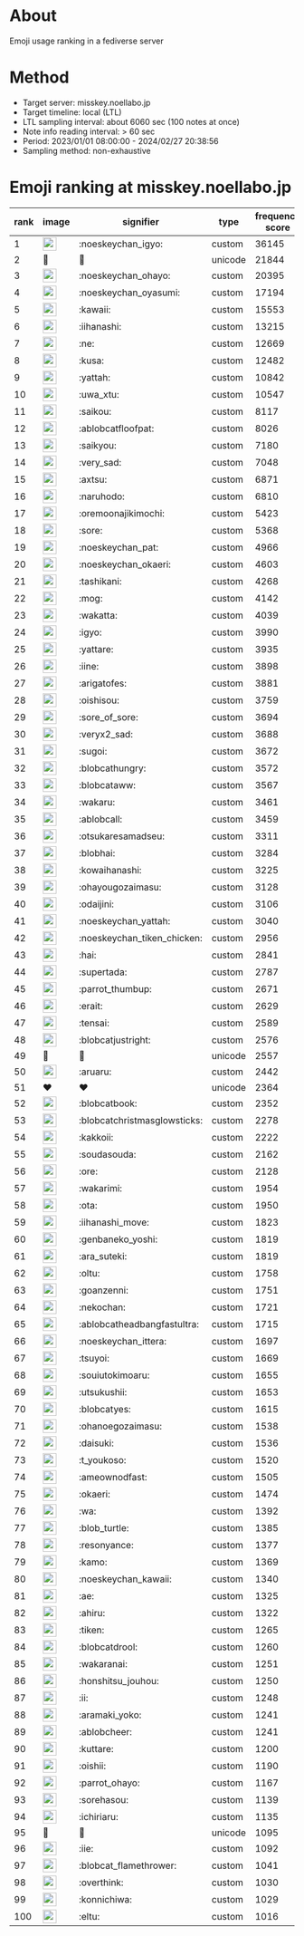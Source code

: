 # About
Emoji usage ranking in a fediverse server

# Method
- Target server: misskey.noellabo.jp
- Target timeline: local (LTL)
- LTL sampling interval: about 6060 sec (100 notes at once)
- Note info reading interval: > 60 sec
- Period: 2023/01/01 08:00:00 - 2024/02/27 20:38:56 
- Sampling method: non-exhaustive

# Emoji ranking at misskey.noellabo.jp

|rank|image|signifier|type|frequency score|
|----|----|----|----|----|
|1|<img height="24" src="https://misskey.noellabo.jp/emoji/noeskeychan_igyo.webp">|:noeskeychan_igyo:|custom|36145|
|2|🎉|🎉|unicode|21844|
|3|<img height="24" src="https://misskey.noellabo.jp/emoji/noeskeychan_ohayo.webp">|:noeskeychan_ohayo:|custom|20395|
|4|<img height="24" src="https://misskey.noellabo.jp/emoji/noeskeychan_oyasumi.webp">|:noeskeychan_oyasumi:|custom|17194|
|5|<img height="24" src="https://misskey.noellabo.jp/emoji/kawaii.webp">|:kawaii:|custom|15553|
|6|<img height="24" src="https://misskey.noellabo.jp/emoji/iihanashi.webp">|:iihanashi:|custom|13215|
|7|<img height="24" src="https://misskey.noellabo.jp/emoji/ne.webp">|:ne:|custom|12669|
|8|<img height="24" src="https://misskey.noellabo.jp/emoji/kusa.webp">|:kusa:|custom|12482|
|9|<img height="24" src="https://misskey.noellabo.jp/emoji/yattah.webp">|:yattah:|custom|10842|
|10|<img height="24" src="https://misskey.noellabo.jp/emoji/uwa_xtu.webp">|:uwa_xtu:|custom|10547|
|11|<img height="24" src="https://misskey.noellabo.jp/emoji/saikou.webp">|:saikou:|custom|8117|
|12|<img height="24" src="https://misskey.noellabo.jp/emoji/ablobcatfloofpat.webp">|:ablobcatfloofpat:|custom|8026|
|13|<img height="24" src="https://misskey.noellabo.jp/emoji/saikyou.webp">|:saikyou:|custom|7180|
|14|<img height="24" src="https://misskey.noellabo.jp/emoji/very_sad.webp">|:very_sad:|custom|7048|
|15|<img height="24" src="https://misskey.noellabo.jp/emoji/axtsu.webp">|:axtsu:|custom|6871|
|16|<img height="24" src="https://misskey.noellabo.jp/emoji/naruhodo.webp">|:naruhodo:|custom|6810|
|17|<img height="24" src="https://misskey.noellabo.jp/emoji/oremoonajikimochi.webp">|:oremoonajikimochi:|custom|5423|
|18|<img height="24" src="https://misskey.noellabo.jp/emoji/sore.webp">|:sore:|custom|5368|
|19|<img height="24" src="https://misskey.noellabo.jp/emoji/noeskeychan_pat.webp">|:noeskeychan_pat:|custom|4966|
|20|<img height="24" src="https://misskey.noellabo.jp/emoji/noeskeychan_okaeri.webp">|:noeskeychan_okaeri:|custom|4603|
|21|<img height="24" src="https://misskey.noellabo.jp/emoji/tashikani.webp">|:tashikani:|custom|4268|
|22|<img height="24" src="https://misskey.noellabo.jp/emoji/mog.webp">|:mog:|custom|4142|
|23|<img height="24" src="https://misskey.noellabo.jp/emoji/wakatta.webp">|:wakatta:|custom|4039|
|24|<img height="24" src="https://misskey.noellabo.jp/emoji/igyo.webp">|:igyo:|custom|3990|
|25|<img height="24" src="https://misskey.noellabo.jp/emoji/yattare.webp">|:yattare:|custom|3935|
|26|<img height="24" src="https://misskey.noellabo.jp/emoji/iine.webp">|:iine:|custom|3898|
|27|<img height="24" src="https://misskey.noellabo.jp/emoji/arigatofes.webp">|:arigatofes:|custom|3881|
|28|<img height="24" src="https://misskey.noellabo.jp/emoji/oishisou.webp">|:oishisou:|custom|3759|
|29|<img height="24" src="https://misskey.noellabo.jp/emoji/sore_of_sore.webp">|:sore_of_sore:|custom|3694|
|30|<img height="24" src="https://misskey.noellabo.jp/emoji/veryx2_sad.webp">|:veryx2_sad:|custom|3688|
|31|<img height="24" src="https://misskey.noellabo.jp/emoji/sugoi.webp">|:sugoi:|custom|3672|
|32|<img height="24" src="https://misskey.noellabo.jp/emoji/blobcathungry.webp">|:blobcathungry:|custom|3572|
|33|<img height="24" src="https://misskey.noellabo.jp/emoji/blobcataww.webp">|:blobcataww:|custom|3567|
|34|<img height="24" src="https://misskey.noellabo.jp/emoji/wakaru.webp">|:wakaru:|custom|3461|
|35|<img height="24" src="https://misskey.noellabo.jp/emoji/ablobcall.webp">|:ablobcall:|custom|3459|
|36|<img height="24" src="https://misskey.noellabo.jp/emoji/otsukaresamadseu.webp">|:otsukaresamadseu:|custom|3311|
|37|<img height="24" src="https://misskey.noellabo.jp/emoji/blobhai.webp">|:blobhai:|custom|3284|
|38|<img height="24" src="https://misskey.noellabo.jp/emoji/kowaihanashi.webp">|:kowaihanashi:|custom|3225|
|39|<img height="24" src="https://misskey.noellabo.jp/emoji/ohayougozaimasu.webp">|:ohayougozaimasu:|custom|3128|
|40|<img height="24" src="https://misskey.noellabo.jp/emoji/odaijini.webp">|:odaijini:|custom|3106|
|41|<img height="24" src="https://misskey.noellabo.jp/emoji/noeskeychan_yattah.webp">|:noeskeychan_yattah:|custom|3040|
|42|<img height="24" src="https://misskey.noellabo.jp/emoji/noeskeychan_tiken_chicken.webp">|:noeskeychan_tiken_chicken:|custom|2956|
|43|<img height="24" src="https://misskey.noellabo.jp/emoji/hai.webp">|:hai:|custom|2841|
|44|<img height="24" src="https://misskey.noellabo.jp/emoji/supertada.webp">|:supertada:|custom|2787|
|45|<img height="24" src="https://misskey.noellabo.jp/emoji/parrot_thumbup.webp">|:parrot_thumbup:|custom|2671|
|46|<img height="24" src="https://misskey.noellabo.jp/emoji/erait.webp">|:erait:|custom|2629|
|47|<img height="24" src="https://misskey.noellabo.jp/emoji/tensai.webp">|:tensai:|custom|2589|
|48|<img height="24" src="https://misskey.noellabo.jp/emoji/blobcatjustright.webp">|:blobcatjustright:|custom|2576|
|49|🍗|🍗|unicode|2557|
|50|<img height="24" src="https://misskey.noellabo.jp/emoji/aruaru.webp">|:aruaru:|custom|2442|
|51|❤|❤|unicode|2364|
|52|<img height="24" src="https://misskey.noellabo.jp/emoji/blobcatbook.webp">|:blobcatbook:|custom|2352|
|53|<img height="24" src="https://misskey.noellabo.jp/emoji/blobcatchristmasglowsticks.webp">|:blobcatchristmasglowsticks:|custom|2278|
|54|<img height="24" src="https://misskey.noellabo.jp/emoji/kakkoii.webp">|:kakkoii:|custom|2222|
|55|<img height="24" src="https://misskey.noellabo.jp/emoji/soudasouda.webp">|:soudasouda:|custom|2162|
|56|<img height="24" src="https://misskey.noellabo.jp/emoji/ore.webp">|:ore:|custom|2128|
|57|<img height="24" src="https://misskey.noellabo.jp/emoji/wakarimi.webp">|:wakarimi:|custom|1954|
|58|<img height="24" src="https://misskey.noellabo.jp/emoji/ota.webp">|:ota:|custom|1950|
|59|<img height="24" src="https://misskey.noellabo.jp/emoji/iihanashi_move.webp">|:iihanashi_move:|custom|1823|
|60|<img height="24" src="https://misskey.noellabo.jp/emoji/genbaneko_yoshi.webp">|:genbaneko_yoshi:|custom|1819|
|61|<img height="24" src="https://misskey.noellabo.jp/emoji/ara_suteki.webp">|:ara_suteki:|custom|1819|
|62|<img height="24" src="https://misskey.noellabo.jp/emoji/oltu.webp">|:oltu:|custom|1758|
|63|<img height="24" src="https://misskey.noellabo.jp/emoji/goanzenni.webp">|:goanzenni:|custom|1751|
|64|<img height="24" src="https://misskey.noellabo.jp/emoji/nekochan.webp">|:nekochan:|custom|1721|
|65|<img height="24" src="https://misskey.noellabo.jp/emoji/ablobcatheadbangfastultra.webp">|:ablobcatheadbangfastultra:|custom|1715|
|66|<img height="24" src="https://misskey.noellabo.jp/emoji/noeskeychan_ittera.webp">|:noeskeychan_ittera:|custom|1697|
|67|<img height="24" src="https://misskey.noellabo.jp/emoji/tsuyoi.webp">|:tsuyoi:|custom|1669|
|68|<img height="24" src="https://misskey.noellabo.jp/emoji/souiutokimoaru.webp">|:souiutokimoaru:|custom|1655|
|69|<img height="24" src="https://misskey.noellabo.jp/emoji/utsukushii.webp">|:utsukushii:|custom|1653|
|70|<img height="24" src="https://misskey.noellabo.jp/emoji/blobcatyes.webp">|:blobcatyes:|custom|1615|
|71|<img height="24" src="https://misskey.noellabo.jp/emoji/ohanoegozaimasu.webp">|:ohanoegozaimasu:|custom|1538|
|72|<img height="24" src="https://misskey.noellabo.jp/emoji/daisuki.webp">|:daisuki:|custom|1536|
|73|<img height="24" src="https://misskey.noellabo.jp/emoji/t_youkoso.webp">|:t_youkoso:|custom|1520|
|74|<img height="24" src="https://misskey.noellabo.jp/emoji/ameownodfast.webp">|:ameownodfast:|custom|1505|
|75|<img height="24" src="https://misskey.noellabo.jp/emoji/okaeri.webp">|:okaeri:|custom|1474|
|76|<img height="24" src="https://misskey.noellabo.jp/emoji/wa.webp">|:wa:|custom|1392|
|77|<img height="24" src="https://misskey.noellabo.jp/emoji/blob_turtle.webp">|:blob_turtle:|custom|1385|
|78|<img height="24" src="https://misskey.noellabo.jp/emoji/resonyance.webp">|:resonyance:|custom|1377|
|79|<img height="24" src="https://misskey.noellabo.jp/emoji/kamo.webp">|:kamo:|custom|1369|
|80|<img height="24" src="https://misskey.noellabo.jp/emoji/noeskeychan_kawaii.webp">|:noeskeychan_kawaii:|custom|1340|
|81|<img height="24" src="https://misskey.noellabo.jp/emoji/ae.webp">|:ae:|custom|1325|
|82|<img height="24" src="https://misskey.noellabo.jp/emoji/ahiru.webp">|:ahiru:|custom|1322|
|83|<img height="24" src="https://misskey.noellabo.jp/emoji/tiken.webp">|:tiken:|custom|1265|
|84|<img height="24" src="https://misskey.noellabo.jp/emoji/blobcatdrool.webp">|:blobcatdrool:|custom|1260|
|85|<img height="24" src="https://misskey.noellabo.jp/emoji/wakaranai.webp">|:wakaranai:|custom|1251|
|86|<img height="24" src="https://misskey.noellabo.jp/emoji/honshitsu_jouhou.webp">|:honshitsu_jouhou:|custom|1250|
|87|<img height="24" src="https://misskey.noellabo.jp/emoji/ii.webp">|:ii:|custom|1248|
|88|<img height="24" src="https://misskey.noellabo.jp/emoji/aramaki_yoko.webp">|:aramaki_yoko:|custom|1241|
|89|<img height="24" src="https://misskey.noellabo.jp/emoji/ablobcheer.webp">|:ablobcheer:|custom|1241|
|90|<img height="24" src="https://misskey.noellabo.jp/emoji/kuttare.webp">|:kuttare:|custom|1200|
|91|<img height="24" src="https://misskey.noellabo.jp/emoji/oishii.webp">|:oishii:|custom|1190|
|92|<img height="24" src="https://misskey.noellabo.jp/emoji/parrot_ohayo.webp">|:parrot_ohayo:|custom|1167|
|93|<img height="24" src="https://misskey.noellabo.jp/emoji/sorehasou.webp">|:sorehasou:|custom|1139|
|94|<img height="24" src="https://misskey.noellabo.jp/emoji/ichiriaru.webp">|:ichiriaru:|custom|1135|
|95|👀|👀|unicode|1095|
|96|<img height="24" src="https://misskey.noellabo.jp/emoji/iie.webp">|:iie:|custom|1092|
|97|<img height="24" src="https://misskey.noellabo.jp/emoji/blobcat_flamethrower.webp">|:blobcat_flamethrower:|custom|1041|
|98|<img height="24" src="https://misskey.noellabo.jp/emoji/overthink.webp">|:overthink:|custom|1030|
|99|<img height="24" src="https://misskey.noellabo.jp/emoji/konnichiwa.webp">|:konnichiwa:|custom|1029|
|100|<img height="24" src="https://misskey.noellabo.jp/emoji/eltu.webp">|:eltu:|custom|1016|
